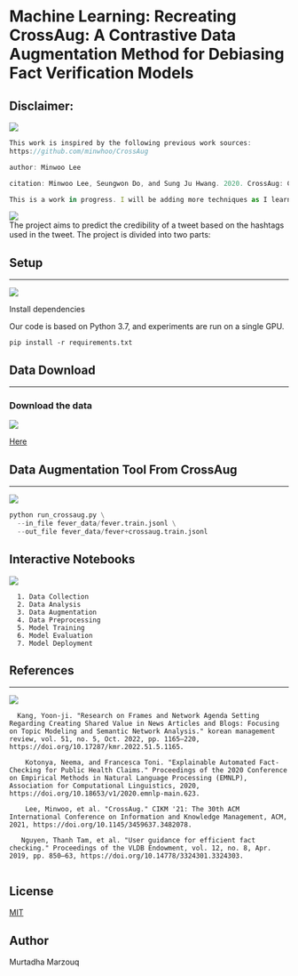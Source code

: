 # Machine Learning: Recreating CrossAug: A Contrastive Data Augmentation Method for Debiasing Fact Verification Models
## Disclaimer:

![](https://img.shields.io/badge/DISCLAIMER-Data-red)

```javascript
This work is inspired by the following previous work sources:
https://github.com/minwhoo/CrossAug

author: Minwoo Lee

citation: Minwoo Lee, Seungwon Do, and Sung Ju Hwang. 2020. CrossAug: Cross-lingual Data Augmentation for Low-resource Neural Machine Translation. In Proceedings of the 58th Annual Meeting of the Association for Computational Linguistics (ACL 2020). Association for Computational Linguistics, Online, July 5-10, 2020, pages 1-11. https://www.aclweb.org/anthology/2020.acl-main.1
```

```javascript
This is a work in progress. I will be adding more techniques as I learn them. If you have any suggestions, please feel free to reach out to me.
```

<a href="./Research/">![](https://img.shields.io/badge/Written-Report-Yellow)
</a>    
The project aims to predict the credibility of a tweet based on the hashtags used in the tweet. The project is divided into two parts:


## Setup
---
<a href="./Resources/">![](https://img.shields.io/badge/Setup-Used-blue)
</a>    

Install dependencies

Our code is based on Python 3.7, and experiments are run on a single GPU.
  
  ```
  pip install -r requirements.txt
  ```

## Data Download
---
### Download the data

![](https://img.shields.io/badge/Download-Data-blue)

[Here](http://milabfile.snu.ac.kr:15000/sharing/zdhCfoLzP)


## Data Augmentation Tool From CrossAug
---
<a href="https://github.com/minwhoo/CrossAug/blob/master/run_crossaug.py">![](https://img.shields.io/badge/Interactive-Notebook-red)

</a>


```python
python run_crossaug.py \
  --in_file fever_data/fever.train.jsonl \
  --out_file fever_data/fever+crossaug.train.jsonl
```


## Interactive Notebooks
<a href="./Project/Fact_Check_Replication.ipynb">![](https://img.shields.io/badge/Interactive-Notebook-red)
</a>    
```
  1. Data Collection
  2. Data Analysis
  3. Data Augmentation
  4. Data Preprocessing
  5. Model Training
  6. Model Evaluation
  7. Model Deployment
```

## References
---

<a href="./Sources%20Cited/">![](https://img.shields.io/badge/Sources-Cited-Orange)
</a>    

```
  Kang, Yoon-ji. "Research on Frames and Network Agenda Setting Regarding Creating Shared Value in News Articles and Blogs: Focusing on Topic Modeling and Semantic Network Analysis." korean management review, vol. 51, no. 5, Oct. 2022, pp. 1165–220, https://doi.org/10.17287/kmr.2022.51.5.1165.

    Kotonya, Neema, and Francesca Toni. "Explainable Automated Fact-Checking for Public Health Claims." Proceedings of the 2020 Conference on Empirical Methods in Natural Language Processing (EMNLP), Association for Computational Linguistics, 2020, https://doi.org/10.18653/v1/2020.emnlp-main.623.

    Lee, Minwoo, et al. "CrossAug." CIKM '21: The 30th ACM International Conference on Information and Knowledge Management, ACM, 2021, https://doi.org/10.1145/3459637.3482078.

   Nguyen, Thanh Tam, et al. "User guidance for efficient fact checking." Proceedings of the VLDB Endowment, vol. 12, no. 8, Apr. 2019, pp. 850–63, https://doi.org/10.14778/3324301.3324303.


```

## License

[MIT](https://choosealicense.com/licenses/mit/)

## Author
Murtadha Marzouq

